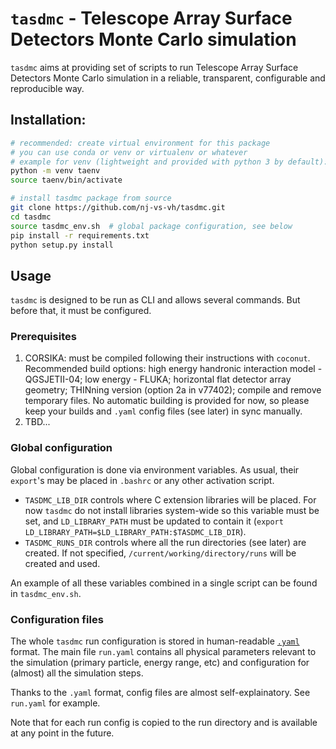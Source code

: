 # `tasdmc` - Telescope Array Surface Detectors Monte Carlo simulation

`tasdmc` aims at providing set of scripts to run Telescope Array Surface Detectors Monte Carlo simulation in a reliable, transparent, configurable and reproducible way.

## Installation:

```bash
# recommended: create virtual environment for this package
# you can use conda or venv or virtualenv or whatever
# example for venv (lightweight and provided with python 3 by default):
python -m venv taenv
source taenv/bin/activate

# install tasdmc package from source
git clone https://github.com/nj-vs-vh/tasdmc.git
cd tasdmc
source tasdmc_env.sh  # global package configuration, see below
pip install -r requirements.txt
python setup.py install
```

## Usage

`tasdmc` is designed to be run as CLI and allows several commands. But before that, it must be configured.

### Prerequisites

1. CORSIKA: must be compiled following their instructions with `coconut`. Recommended build options: high energy handronic interaction model - QGSJETII-04; low energy - FLUKA; horizontal flat detector array geometry; THINning version (option 2a in v77402); compile and remove temporary files. No automatic building is provided for now, so please keep your builds and `.yaml` config files (see later) in sync manually.
2. TBD...

### Global configuration

Global configuration is done via environment variables. As usual, their `export`'s may be placed in `.bashrc` or any other activation script.

* `TASDMC_LIB_DIR` controls where C extension libraries will be placed. For now `tasdmc` do not install libraries system-wide so this variable must be set, and `LD_LIBRARY_PATH` must be updated to contain it (`export LD_LIBRARY_PATH=$LD_LIBRARY_PATH:$TASDMC_LIB_DIR`).
* `TASDMC_RUNS_DIR` controls where all the run directories (see later) are created. If not specified, `/current/working/directory/runs` will be created and used.

An example of all these variables combined in a single script can be found in `tasdmc_env.sh`.

### Configuration files

The whole `tasdmc` run configuration is stored in human-readable [`.yaml`](https://yaml.org/) format. The main file `run.yaml` contains all physical parameters relevant to the simulation (primary particle, energy range, etc) and configuration for (almost) all the simulation steps.

Thanks to the `.yaml` format, config files are almost self-explainatory. See `run.yaml` for example.

Note that for each run config is copied to the run directory and is available at any point in the future.
